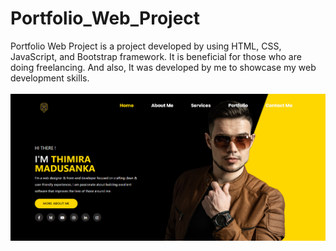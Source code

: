 # Portfolio_Web_Project
Portfolio Web Project is a project developed by using HTML, CSS, JavaScript, and Bootstrap framework. It is beneficial for those who are doing freelancing. And also, It was developed by me to showcase my web development skills. 
<br /><br />
![name-of-you-image](https://raw.githubusercontent.com/Thimira97/Portfolio_Web_Project/main/img/ReademeImage.jpg)
